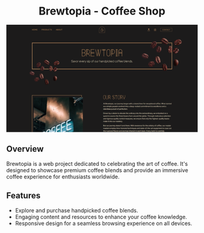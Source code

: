 <h1 align="center">Brewtopia - Coffee Shop</h1>

![Landing page](assets/screens/screen1.png)

## Overview

Brewtopia is a web project dedicated to celebrating the art of coffee. It's designed to showcase premium coffee blends and provide an immersive coffee experience for enthusiasts worldwide.

## Features

- Explore and purchase handpicked coffee blends.
- Engaging content and resources to enhance your coffee knowledge.
- Responsive design for a seamless browsing experience on all devices.
